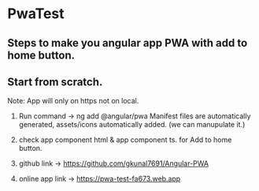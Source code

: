 # PwaTest

## Steps to make you angular app PWA with add to home button.

## Start from scratch.
Note: App will only on https not on local.

1. Run command -> ng add @angular/pwa
Manifest files are automatically generated, assets/icons automatically added. (we can manupulate it.)

2. check app component html & app component ts. for Add to home button.

3. github link -> https://github.com/gkunal7691/Angular-PWA

4. online app link -> https://pwa-test-fa673.web.app

